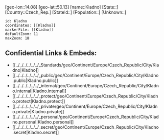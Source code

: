 ﻿---
location: [50.13,14.08]
mapzoom: [7,12] 
mapmarker: city 
type: City
tags:
- geo/City


SpocWebEntityId: 31477
isDeleted: false
confidential: public

---
[geo-lon::14.08]
[geo-lat::50.13]
[name::Kladno]
[State::]
[Country::Czech_Rep.]
[StateId::]
[Population::]
[Unknown::]


```leaflet
id: Kladno
coordinates: [[Kladno]]
markerFile: [[Kladno]]
defaultZoom: 11 
maxZoom: 18
```


## Confidential Links & Embeds: 
- [[../../../../../../_Standards/geo/Continent/Europe/Czech_Republic/City/Kladno|Kladno]] 
- [[../../../../../../_public/geo/Continent/Europe/Czech_Republic/City/Kladno.public|Kladno.public]] 
- [[../../../../../../_internal/geo/Continent/Europe/Czech_Republic/City/Kladno.internal|Kladno.internal]] 
- [[../../../../../../_protect/geo/Continent/Europe/Czech_Republic/City/Kladno.protect|Kladno.protect]] 
- [[../../../../../../_private/geo/Continent/Europe/Czech_Republic/City/Kladno.private|Kladno.private]] 
- [[../../../../../../_personal/geo/Continent/Europe/Czech_Republic/City/Kladno.personal|Kladno.personal]] 
- [[../../../../../../_secret/geo/Continent/Europe/Czech_Republic/City/Kladno.secret|Kladno.secret]] 
